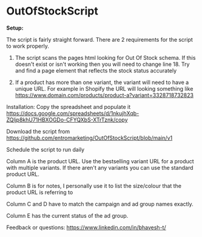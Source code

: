 # OutOfStockScript

**Setup:**

The script is fairly straight forward. There are 2 requirements for the script to work properly.

1. The script scans the pages html looking for Out Of Stock schema. If this doesn't exist or isn't working then you will need to change line 18. Try and find a page element that reflects the stock status accurately

2. If a product has more than one variant, the variant will need to have a unique URL. For example in Shopify the URL will looking something like https://www.domain.com/products/product-a?variant=3328718732823

Installation: Copy the spreadsheet and populate it https://docs.google.com/spreadsheets/d/1nkujhXqb-ZQljp8khU71HBXOGDo-CFYQXbS-XTrTznk/copy 

Download the script from https://github.com/entromarketing/OutOfStockScript/blob/main/v1

Schedule the script to run daily

Column A is the product URL. Use the bestselling variant URL for a product with multiple variants. If there aren't any variants you can use the standard product URL.

Column B is for notes, I personally use it to list the size/colour that the product URL is referring to

Column C and D have to match the campaign and ad group names exactly. 

Column E has the current status of the ad group. 

Feedback or questions: https://www.linkedin.com/in/bhavesh-t/
